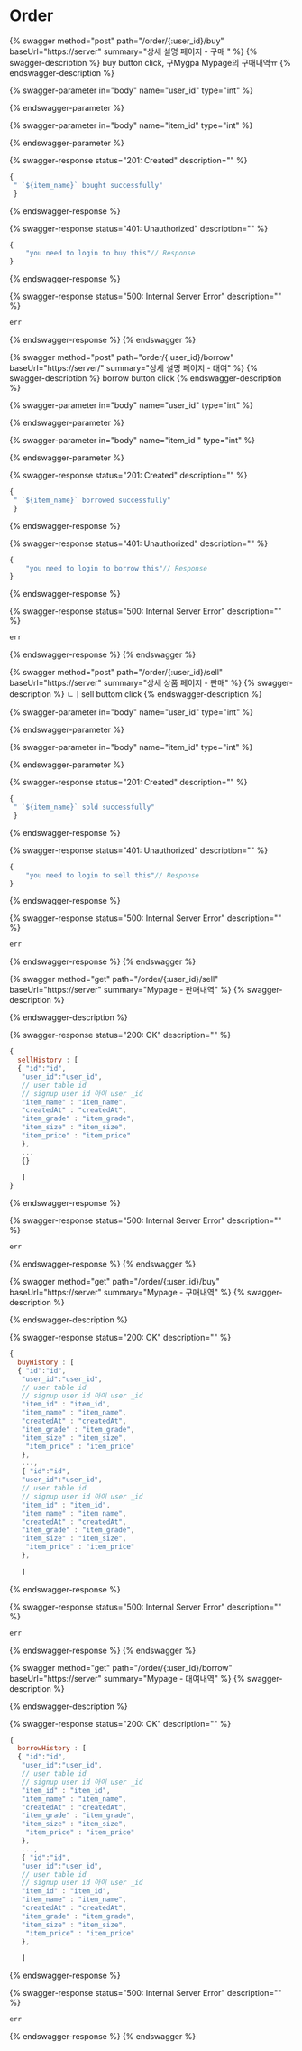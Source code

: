 # Order

{% swagger method="post" path="/order/{:user_id}/buy" baseUrl="https://server" summary="상세 설명 페이지 - 구매 " %}
{% swagger-description %}
buy button click, 구Mygpa      Mypage의 구매내역ㅠ
{% endswagger-description %}

{% swagger-parameter in="body" name="user_id" type="int" %}

{% endswagger-parameter %}

{% swagger-parameter in="body" name="item_id" type="int" %}

{% endswagger-parameter %}

{% swagger-response status="201: Created" description="" %}
```javascript
{
 " `${item_name}` bought successfully" 
 }
```
{% endswagger-response %}

{% swagger-response status="401: Unauthorized" description="" %}
```javascript
{
    "you need to login to buy this"// Response
}
```
{% endswagger-response %}

{% swagger-response status="500: Internal Server Error" description="" %}
```javascript
err
```
{% endswagger-response %}
{% endswagger %}

{% swagger method="post" path="order/{:user_id}/borrow" baseUrl="https://server/" summary="상세 설명 페이지 - 대여" %}
{% swagger-description %}
borrow button click 
{% endswagger-description %}

{% swagger-parameter in="body" name="user_id" type="int" %}

{% endswagger-parameter %}

{% swagger-parameter in="body" name="item_id " type="int" %}

{% endswagger-parameter %}

{% swagger-response status="201: Created" description="" %}
```javascript
{
 " `${item_name}` borrowed successfully" 
 }
```
{% endswagger-response %}

{% swagger-response status="401: Unauthorized" description="" %}
```javascript
{
    "you need to login to borrow this"// Response
}
```
{% endswagger-response %}

{% swagger-response status="500: Internal Server Error" description="" %}
```javascript
err
```
{% endswagger-response %}
{% endswagger %}

{% swagger method="post" path="/order/{:user_id}/sell" baseUrl="https://server" summary="상세 상품 페이지 - 판매" %}
{% swagger-description %}
ㄴㅣsell buttom click
{% endswagger-description %}

{% swagger-parameter in="body" name="user_id" type="int" %}

{% endswagger-parameter %}

{% swagger-parameter in="body" name="item_id" type="int" %}

{% endswagger-parameter %}

{% swagger-response status="201: Created" description="" %}
```javascript
{
 " `${item_name}` sold successfully" 
 }
```
{% endswagger-response %}

{% swagger-response status="401: Unauthorized" description="" %}
```javascript
{
    "you need to login to sell this"// Response
}
```
{% endswagger-response %}

{% swagger-response status="500: Internal Server Error" description="" %}
```javascript
err
```
{% endswagger-response %}
{% endswagger %}

{% swagger method="get" path="/order/{:user_id}/sell" baseUrl="https://server" summary="Mypage - 판매내역" %}
{% swagger-description %}

{% endswagger-description %}

{% swagger-response status="200: OK" description="" %}
```javascript
{
  sellHistory : [
  { "id":"id", 
   "user_id":"user_id",
   // user table id
   // signup user id 아이 user _id  
   "item_name" : "item_name",
   "createdAt" : "createdAt",
   "item_grade" : "item_grade", 
   "item_size" : "item_size", 
   "item_price" : "item_price"
   }, 
   ...
   {}
   
   ]
}
```
{% endswagger-response %}

{% swagger-response status="500: Internal Server Error" description="" %}
```javascript
err
```
{% endswagger-response %}
{% endswagger %}

{% swagger method="get" path="/order/{:user_id}/buy" baseUrl="https://server" summary="Mypage - 구매내역" %}
{% swagger-description %}

{% endswagger-description %}

{% swagger-response status="200: OK" description="" %}
```javascript
{
  buyHistory : [
  { "id":"id", 
   "user_id":"user_id",
   // user table id
   // signup user id 아이 user _id  
   "item_id" : "item_id",
   "item_name" : "item_name",
   "createdAt" : "createdAt",
   "item_grade" : "item_grade", 
   "item_size" : "item_size", 
    "item_price" : "item_price"
   }, 
   ..., 
   { "id":"id", 
   "user_id":"user_id",
   // user table id
   // signup user id 아이 user _id  
   "item_id" : "item_id",
   "item_name" : "item_name",
   "createdAt" : "createdAt",
   "item_grade" : "item_grade", 
   "item_size" : "item_size", 
    "item_price" : "item_price"
   }, 
   
   ]
```
{% endswagger-response %}

{% swagger-response status="500: Internal Server Error" description="" %}
```javascript
err
```
{% endswagger-response %}
{% endswagger %}

{% swagger method="get" path="/order/{:user_id}/borrow" baseUrl="https://server" summary="Mypage - 대여내역" %}
{% swagger-description %}

{% endswagger-description %}

{% swagger-response status="200: OK" description="" %}
```javascript
{
  borrowHistory : [
  { "id":"id", 
   "user_id":"user_id",
   // user table id
   // signup user id 아이 user _id  
   "item_id" : "item_id",
   "item_name" : "item_name",
   "createdAt" : "createdAt",
   "item_grade" : "item_grade", 
   "item_size" : "item_size", 
    "item_price" : "item_price"
   }, 
   ..., 
   { "id":"id", 
   "user_id":"user_id",
   // user table id
   // signup user id 아이 user _id  
   "item_id" : "item_id",
   "item_name" : "item_name",
   "createdAt" : "createdAt",
   "item_grade" : "item_grade", 
   "item_size" : "item_size", 
    "item_price" : "item_price"
   }, 
   
   ]
```
{% endswagger-response %}

{% swagger-response status="500: Internal Server Error" description="" %}
```javascript
err
```
{% endswagger-response %}
{% endswagger %}

